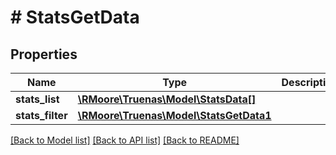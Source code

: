 # # StatsGetData

## Properties

Name | Type | Description | Notes
------------ | ------------- | ------------- | -------------
**stats_list** | [**\RMoore\Truenas\Model\StatsData[]**](StatsData.md) |  | [optional]
**stats_filter** | [**\RMoore\Truenas\Model\StatsGetData1**](StatsGetData1.md) |  | [optional]

[[Back to Model list]](../../README.md#models) [[Back to API list]](../../README.md#endpoints) [[Back to README]](../../README.md)
